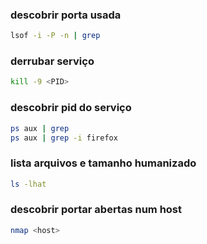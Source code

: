 ### descobrir porta usada
```bash
lsof -i -P -n | grep 
```

### derrubar serviço 
```bash
kill -9 <PID>
```

### descobrir pid do serviço
```bash
ps aux | grep
ps aux | grep -i firefox
```

### lista arquivos e tamanho humanizado
```bash
ls -lhat
```

### descobrir portar abertas num host
```bash
nmap <host>
```
